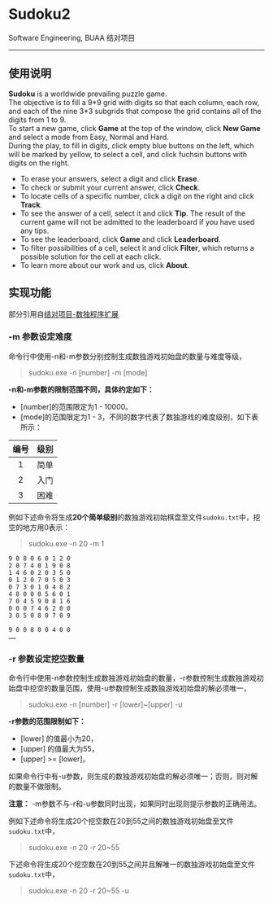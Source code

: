 # Sudoku2

Software Engineering, BUAA 结对项目

---

## 使用说明

**Sudoku** is a worldwide prevailing puzzle game.<br>
The objective is to fill a 9\*9 grid with digits so that each column, each row, and each of the nine 3\*3 subgrids that compose the grid contains all of the digits from 1 to 9.<br>
To start a new game, click **Game** at the top of the window, click **New Game** and select a mode from Easy, Normal and Hard.<br>
During the play, to fill in digits, click empty blue buttons on the left, which will be marked by yellow, to select a cell, and click fuchsin buttons with digits on the right. <br>

 - To erase your answers, select a digit and click **Erase**.
 - To check or submit your current answer, click **Check**.
 - To locate cells of a specific number, click a digit on the right and click **Track**.
 - To see the answer of a cell, select it and click **Tip**. The result of the current game will not be admitted to the leaderboard if you have used any tips.
 - To see the leaderboard, click **Game** and click **Leaderboard**.
 - To filter possibilities of a cell, select it and click **Filter**, which returns a possible solution for the cell at each click.
 - To learn more about our work and us, click **About**. 

## 实现功能

部分引用自[结对项目-数独程序扩展](http://www.cnblogs.com/jiel/p/7604111.html)

### -m 参数设定难度

命令行中使用-n和-m参数分别控制生成数独游戏初始盘的数量与难度等级，

> sudoku.exe -n [number] -m [mode]

**-n和-m参数的限制范围不同，具体约定如下：**

 - [number]的范围限定为1 - 10000。
 - [mode]的范围限定为1 - 3，不同的数字代表了数独游戏的难度级别，如下表所示：

编号 | 级别
|:-:|:-:|
1	| 简单
2	| 入门
3	| 困难

例如下述命令将生成**20个简单级别**的数独游戏初始棋盘至文件```sudoku.txt```中，挖空的地方用0表示：

> sudoku.exe -n 20 -m 1

    9 0 8 0 6 0 1 2 0
    2 0 7 4 0 1 9 0 8
    1 4 6 0 2 0 3 5 0
    0 1 2 0 7 0 5 0 3
    0 7 3 0 1 0 4 8 2
    4 8 0 0 0 5 6 0 1
    7 0 4 5 9 0 8 1 6
    0 0 0 7 4 6 2 0 0
    3 0 5 0 8 0 7 0 9

    9 0 0 8 0 0 4 0 0
    ……
    
### -r 参数设定挖空数量

命令行中使用-n参数控制生成数独游戏初始盘的数量，-r参数控制生成数独游戏初始盘中挖空的数量范围，使用-u参数控制生成数独游戏初始盘的解必须唯一，

> sudoku.exe -n [number] -r [lower]~[upper] -u

**-r参数的范围限制如下：**

 - [lower] 的值最小为20，
 - [upper] 的值最大为55，
 - [upper] >= [lower]。

如果命令行中有-u参数，则生成的数独游戏初始盘的解必须唯一；否则，则对解的数量不做限制。

**注意：** -m参数不与-r和-u参数同时出现，如果同时出现则提示参数的正确用法。

例如下述命令将生成20个挖空数在20到55之间的数独游戏初始盘至文件```sudoku.txt```中，

> sudoku.exe -n 20 -r 20~55

下述命令将生成20个挖空数在20到55之间并且解唯一的数独游戏初始盘至文件```sudoku.txt```中，

> sudoku.exe -n 20 -r 20~55 -u

